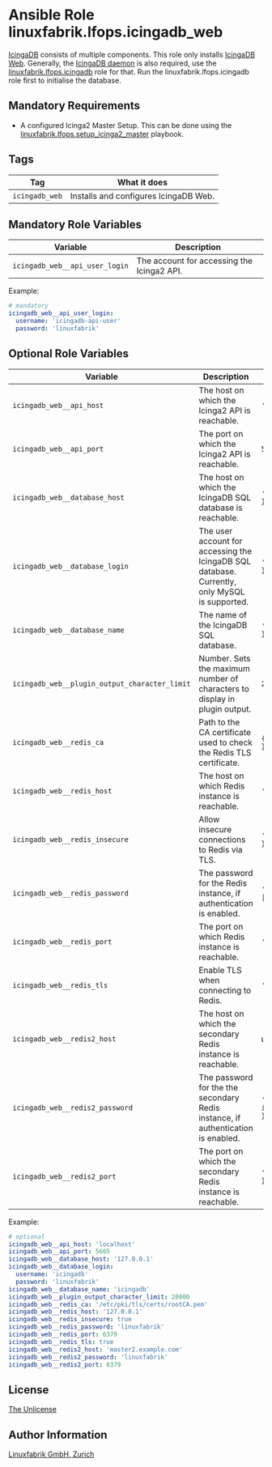 # Ansible Role linuxfabrik.lfops.icingadb_web

[IcingaDB](https://icinga.com/docs/icinga-db/latest/doc/01-About/) consists of multiple components. This role only installs [IcingaDB Web](https://icinga.com/docs/icinga-db-web). Generally, the [IcingaDB daemon](https://github.com/Icinga/icingadb) is also required, use the [linuxfabrik.lfops.icingadb](https://github.com/Linuxfabrik/lfops/tree/main/roles/icingadb) role for that. Run the linuxfabrik.lfops.icingadb role first to initialise the database.


## Mandatory Requirements

* A configured Icinga2 Master Setup. This can be done using the [linuxfabrik.lfops.setup_icinga2_master](https://github.com/linuxfabrik/lfops/tree/main/playbooks/setup_icinga2_master.yml) playbook.


## Tags

| Tag            | What it does                          |
| ---            | ------------                          |
| `icingadb_web` | Installs and configures IcingaDB Web. |


## Mandatory Role Variables

| Variable                       | Description                                |
| --------                       | -----------                                |
| `icingadb_web__api_user_login` | The account for accessing the Icinga2 API. |

Example:
```yaml
# mandatory
icingadb_web__api_user_login:
  username: 'icingadb-api-user'
  password: 'linuxfabrik'
```


## Optional Role Variables

| Variable | Description | Default Value |
| -------- | ----------- | ------------- |
| `icingadb_web__api_host` | The host on which the Icinga2 API is reachable. | `'localhost'` |
| `icingadb_web__api_port` | The port on which the Icinga2 API is reachable. | `5665` |
| `icingadb_web__database_host` | The host on which the IcingaDB SQL database is reachable. | `'{{ icingadb__database_host }}'` |
| `icingadb_web__database_login` | The user account for accessing the IcingaDB SQL database. Currently, only MySQL is supported. | `'{{ icingadb__database_login }}'` |
| `icingadb_web__database_name` | The name of the IcingaDB SQL database. | `'{{ icingadb__database_name }}'` |
| `icingadb_web__plugin_output_character_limit` | Number. Sets the maximum number of characters to display in plugin output. | `20000` |
| `icingadb_web__redis_ca` | Path to the CA certificate used to check the Redis TLS certificate. | `{{ icingadb__redis_ca \| d() }}` |
| `icingadb_web__redis_host` | The host on which Redis instance is reachable. | `'{{ icingadb__redis_host }}'` |
| `icingadb_web__redis_insecure` | Allow insecure connections to Redis via TLS. | `'{{ icingadb__redis_insecure }}'` |
| `icingadb_web__redis_password` | The password for the Redis instance, if authentication is enabled. | `'{{ icingadb__redis_password \| d() }}'` |
| `icingadb_web__redis_port` | The port on which Redis instance is reachable. | `'{{ icingadb__redis_port }}'` |
| `icingadb_web__redis_tls` | Enable TLS when connecting to Redis. | `'{{ icingadb__redis_tls }}'` |
| `icingadb_web__redis2_host` | The host on which the secondary Redis instance is reachable. | unset |
| `icingadb_web__redis2_password` | The password for the the secondary Redis instance, if authentication is enabled. | `'{{ icingadb_web__redis_password }}'` |
| `icingadb_web__redis2_port` | The port on which the secondary Redis instance is reachable. | `'{{ icingadb_web__redis_port }}'` |

Example:
```yaml
# optional
icingadb_web__api_host: 'localhost'
icingadb_web__api_port: 5665
icingadb_web__database_host: '127.0.0.1'
icingadb_web__database_login:
  username: 'icingadb'
  password: 'linuxfabrik'
icingadb_web__database_name: 'icingadb'
icingadb_web__plugin_output_character_limit: 20000
icingadb_web__redis_ca: '/etc/pki/tls/certs/rootCA.pem'
icingadb_web__redis_host: '127.0.0.1'
icingadb_web__redis_insecure: true
icingadb_web__redis_password: 'linuxfabrik'
icingadb_web__redis_port: 6379
icingadb_web__redis_tls: true
icingadb_web__redis2_host: 'master2.example.com'
icingadb_web__redis2_password: 'linuxfabrik'
icingadb_web__redis2_port: 6379
```


## License

[The Unlicense](https://unlicense.org/)


## Author Information

[Linuxfabrik GmbH, Zurich](https://www.linuxfabrik.ch)

